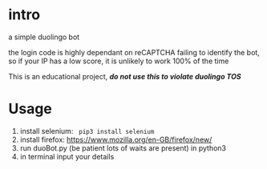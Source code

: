 # intro
a simple duolingo bot

the login code is highly dependant on reCAPTCHA failing to identify the bot, so if your IP has a low score, it is unlikely to work 100% of the time

This is an educational project, _**do not use this to violate duolingo TOS**_

# Usage
1. install selenium:
``` pip3 install selenium```
2. install firefox: https://www.mozilla.org/en-GB/firefox/new/
3. run duoBot.py (be patient lots of waits are present) in python3
4. in terminal input your details
